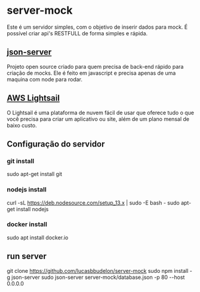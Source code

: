 # server-mock
Este é um servidor simples, com o objetivo de inserir dados para mock. É possível criar api's RESTFULL de forma simples e rápida.

## [json-server](https://github.com/typicode/json-server) 
Projeto open source criado para quem precisa de back-end rápido para criação de mocks. Ele é feito em javascript e precisa apenas de uma maquina com node para rodar.

## [AWS Lightsail](https://aws.amazon.com/pt/lightsail)
O Lightsail é uma plataforma de nuvem fácil de usar que oferece tudo o que você precisa para criar um aplicativo ou site, além de um plano mensal de baixo custo.

## Configuração do servidor

### git install
sudo apt-get install git

### nodejs install
curl -sL https://deb.nodesource.com/setup_13.x | sudo -E bash -
sudo apt-get install nodejs

### docker install
sudo apt install docker.io

## run server
git clone https://github.com/lucasbbudelon/server-mock
sudo npm install -g json-server
sudo json-server server-mock/database.json -p 80 --host 0.0.0.0
